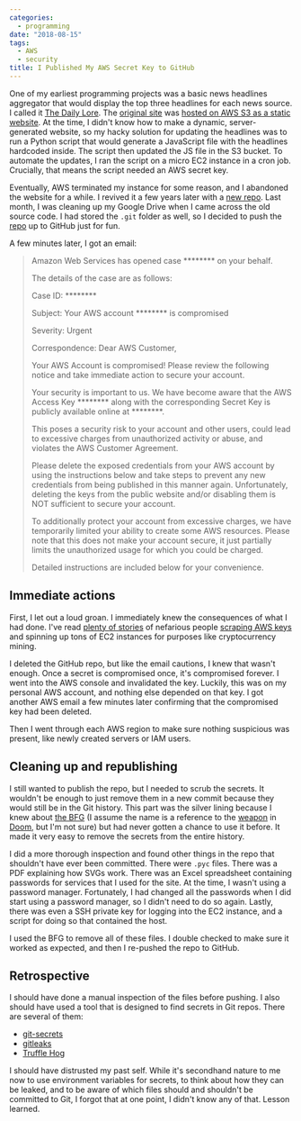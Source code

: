 ```yaml
---
categories:
  - programming
date: "2018-08-15"
tags:
  - AWS
  - security
title: I Published My AWS Secret Key to GitHub
---
```


One of my earliest programming projects was a basic news headlines aggregator
that would display the top three headlines for each news source. I called it
[The Daily Lore](https://dailylore.com/). The [original
site](https://www.dailylore.com/legacy/) was [hosted on AWS S3 as a static
website](https://docs.aws.amazon.com/AmazonS3/latest/dev/WebsiteHosting.html).
At the time, I didn't know how to make a dynamic, server-generated website, so
my hacky solution for updating the headlines was to run a Python script that
would generate a JavaScript file with the headlines hardcoded inside. The
script then updated the JS file in the S3 bucket. To automate the updates, I
ran the script on a micro EC2 instance in a cron job. Crucially, that means the
script needed an AWS secret key.

Eventually, AWS terminated my instance for some reason, and I abandoned the
website for a while. I revived it a few years later with a [new
repo](https://github.com/dguo/dailylore). Last month, I was cleaning up my
Google Drive when I came across the old source code. I had stored the `.git`
folder as well, so I decided to push the
[repo](https://github.com/dguo/headlines) up to GitHub just for fun.

A few minutes later, I got an email:

> Amazon Web Services has opened case ******** on your behalf.
>
> The details of the case are as follows:
>
> Case ID: ********
>
> Subject: Your AWS account ******** is compromised
>
> Severity: Urgent
>
> Correspondence: Dear AWS Customer,
>
> Your AWS Account is compromised! Please review the following notice and take
> immediate action to secure your account.
>
> Your security is important to us. We have become aware that the AWS Access
> Key ******** along with the corresponding Secret Key is publicly available
> online at ********.
>
> This poses a security risk to your account and other users, could lead to
> excessive charges from unauthorized activity or abuse, and violates the AWS
> Customer Agreement.
>
> Please delete the exposed credentials from your AWS account by using the
> instructions below and take steps to prevent any new credentials from being
> published in this manner again. Unfortunately, deleting the keys from the
> public website and/or disabling them is NOT sufficient to secure your
> account.
>
> To additionally protect your account from excessive charges, we have
> temporarily limited your ability to create some AWS resources. Please note
> that this does not make your account secure, it just partially limits the
> unauthorized usage for which you could be charged.
>
> Detailed instructions are included below for your convenience.

## Immediate actions

First, I let out a loud groan. I immediately knew the consequences of what I had
done. I've read [plenty of
stories](https://medium.com/@nagguru/exposing-your-aws-access-keys-on-github-can-be-extremely-costly-a-personal-experience-960be7aad039)
of nefarious people [scraping AWS
keys](https://www.theregister.co.uk/2015/01/06/dev_blunder_shows_github_crawling_with_keyslurping_bots/)
and spinning up tons of EC2 instances for purposes like cryptocurrency mining.

I deleted the GitHub repo, but like the email cautions, I knew that wasn't
enough. Once a secret is compromised once, it's compromised forever. I went
into the AWS console and invalidated the key. Luckily, this was on my personal
AWS account, and nothing else depended on that key. I got another AWS email a
few minutes later confirming that the compromised key had been deleted.

Then I went through each AWS region to make sure nothing suspicious was
present, like newly created servers or IAM users.

## Cleaning up and republishing

I still wanted to publish the repo, but I needed to scrub the secrets. It
wouldn't be enough to just remove them in a new commit because they would still
be in the Git history. This part was the silver lining because I knew about
[the BFG](https://rtyley.github.io/bfg-repo-cleaner/) (I assume the name is a
reference to the [weapon](https://en.wikipedia.org/wiki/BFG_%28weapon%29) in
[Doom](https://en.wikipedia.org/wiki/Doom_(1993_video_game)), but I'm not sure)
but had never gotten a chance to use it before. It made it very easy to remove
the secrets from the entire history.

I did a more thorough inspection and found other things in the repo that
shouldn't have ever been committed. There were `.pyc` files. There was a PDF
explaining how SVGs work. There was an Excel spreadsheet containing passwords
for services that I used for the site. At the time, I wasn't using a password
manager. Fortunately, I had changed all the passwords when I did start using a
password manager, so I didn't need to do so again. Lastly, there was even a SSH
private key for logging into the EC2 instance, and a script for doing so that
contained the host.

I used the BFG to remove all of these files. I double checked to make sure it
worked as expected, and then I re-pushed the repo to GitHub.

## Retrospective

I should have done a manual inspection of the files before pushing. I also
should have used a tool that is designed to find secrets in Git repos. There
are several of them:

* [git-secrets](https://github.com/awslabs/git-secrets)
* [gitleaks](https://github.com/zricethezav/gitleaks)
* [Truffle Hog](https://github.com/dxa4481/truffleHog)

I should have distrusted my past self. While it's secondhand nature to me now
to use environment variables for secrets, to think about how they can be
leaked, and to be aware of which files should and shouldn't be committed to
Git, I forgot that at one point, I didn't know any of that. Lesson learned.
